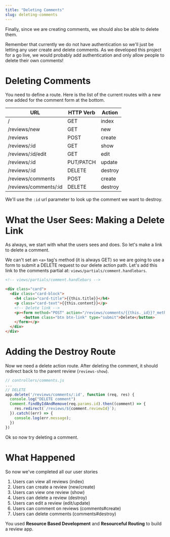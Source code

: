 ```yaml
---
title: "Deleting Comments"
slug: deleting-comments
---
```


Finally, since we are creating comments, we should also be able to delete them.

Remember that currently we do not have authentication so we'll just be letting any user create and delete comments. As we developed this project for a go live, we would probably add authentication and only allow people to delete their own comments!

# Deleting Comments

You need to define a route. Here is the list of the current routes with a new one added for the comment form at the bottom.

| URL              | HTTP Verb | Action  |
|------------------|-----------|---------|
| /                | GET       | index   |
| /reviews/new     | GET       | new     |
| /reviews         | POST      | create  |
| /reviews/:id     | GET       | show    |
| /reviews/:id/edit| GET       | edit    |
| /reviews/:id     | PUT/PATCH | update  |
| /reviews/:id     | DELETE    | destroy |
| /reviews/comments | POST      | create  |
| /reviews/comments/:id | DELETE      | destroy  |

We'll use the `:id` url parameter to look up the comment we want to destroy.

# What the User Sees: Making a Delete Link

As always, we start with what the users sees and does. So let's make a link to delete a comment.

We can't set an `<a>` tag's method (it is always GET) so we are going to use a form to submit a DELETE request to our delete action path. Let's add this link to the comments partial at: `views/partials/comment.handlebars`.

```HTML
<!-- views/partials/comment.handlebars -->

<div class="card">
  <div class="card-block">
    <h4 class="card-title">{{this.title}}</h4>
    <p class="card-text">{{this.content}}</p>
    <!-- Delete link -->
    <p><form method="POST" action="/reviews/comments/{{this._id}}?_method=DELETE">
        <button class="btn btn-link" type="submit">Delete</button>
    </form></p>
  </div>
</div>
```

# Adding the Destroy Route

Now we need a delete action route. After deleting the comment, it should redirect back to the parent review (`reviews-show`).

```js
// controllers/comments.js
...
// DELETE
app.delete('/reviews/comments/:id', function (req, res) {
  console.log("DELETE comment")
  Comment.findByIdAndRemove(req.params.id).then((comment) => {
    res.redirect(`/reviews/${comment.reviewId}`);
  }).catch((err) => {
    console.log(err.message);
  })
})
```

Ok so now try deleting a comment.

# What Happened

So now we've completed all our user stories

1. Users can view all reviews (index)
1. Users can create a review (new/create)
1. Users can view one review (show)
1. Users can delete a review (destroy)
1. Users can edit a review (edit/update)
1. Users can comment on reviews (comments#create)
1. Users can delete comments (comments#destroy)

You used **Resource Based Development** and **Resourceful Routing** to build a review app.
